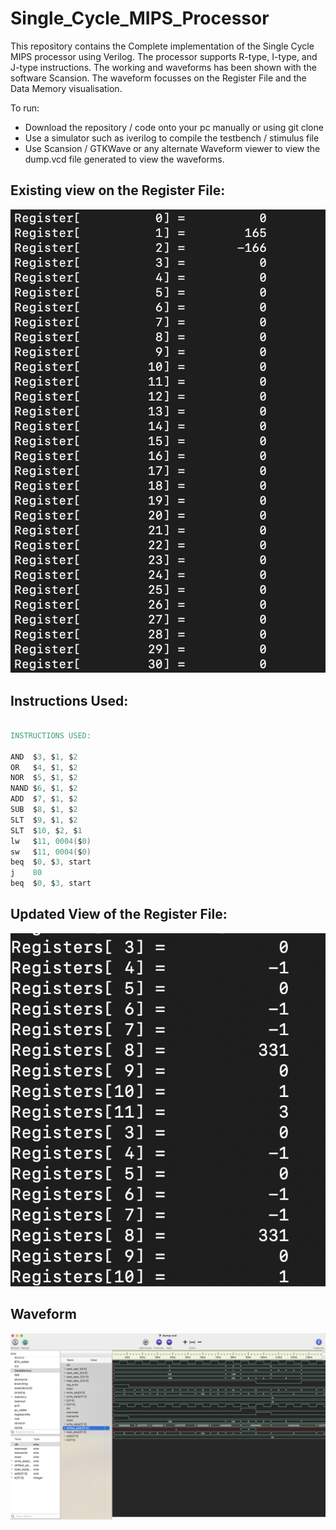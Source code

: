 # Single_Cycle_MIPS_Processor
This repository contains the Complete implementation of the Single Cycle MIPS processor using Verilog. The processor supports R-type, I-type, and J-type instructions. The working and waveforms  has been shown with the software Scansion. The waveform focusses on the Register File and the Data Memory visualisation. 

To run:

* Download the repository / code onto your pc  manually or using git clone 
* Use a simulator such as iverilog to compile the testbench / stimulus file
* Use Scansion / GTKWave or any alternate Waveform viewer to view the dump.vcd file generated to view the waveforms.

## Existing view on the Register File:

![Register File Contents](https://github.com/geekboi777/Single_Cycle_MIPS_Processor/blob/main/img/Initial%20Register%20Contents.png)

## Instructions Used:

```VERILOG

INSTRUCTIONS USED:

AND  $3, $1, $2
OR   $4, $1, $2
NOR  $5, $1, $2
NAND $6, $1, $2
ADD  $7, $1, $2
SUB  $8, $1, $2
SLT  $9, $1, $2
SLT  $10, $2, $1
lw   $11, 0004($0)
sw   $11, 0004($0)
beq  $0, $3, start
j    80
beq  $0, $3, start

```

## Updated View of the Register File:

![Register File Updated Contents](https://github.com/geekboi777/Single_Cycle_MIPS_Processor/blob/main/img/Updated_register_contents.png)


## Waveform

![Waveform](https://github.com/geekboi777/Single_Cycle_MIPS_Processor/blob/main/img/Waveforms.png)
